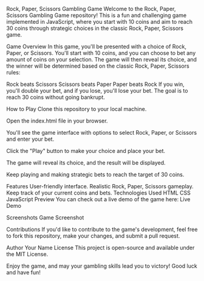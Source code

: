 Rock, Paper, Scissors Gambling Game
Welcome to the Rock, Paper, Scissors Gambling Game repository! This is a fun and challenging game implemented in JavaScript, where you start with 10 coins and aim to reach 30 coins through strategic choices in the classic Rock, Paper, Scissors game.

Game Overview
In this game, you'll be presented with a choice of Rock, Paper, or Scissors. You'll start with 10 coins, and you can choose to bet any amount of coins on your selection. The game will then reveal its choice, and the winner will be determined based on the classic Rock, Paper, Scissors rules:

Rock beats Scissors
Scissors beats Paper
Paper beats Rock
If you win, you'll double your bet, and if you lose, you'll lose your bet. The goal is to reach 30 coins without going bankrupt.

How to Play
Clone this repository to your local machine.

Open the index.html file in your browser.

You'll see the game interface with options to select Rock, Paper, or Scissors and enter your bet.

Click the "Play" button to make your choice and place your bet.

The game will reveal its choice, and the result will be displayed.

Keep playing and making strategic bets to reach the target of 30 coins.

Features
User-friendly interface.
Realistic Rock, Paper, Scissors gameplay.
Keep track of your current coins and bets.
Technologies Used
HTML
CSS
JavaScript
Preview
You can check out a live demo of the game here: Live Demo

Screenshots
Game Screenshot

Contributions
If you'd like to contribute to the game's development, feel free to fork this repository, make your changes, and submit a pull request.

Author
Your Name
License
This project is open-source and available under the MIT License.

Enjoy the game, and may your gambling skills lead you to victory! Good luck and have fun!
